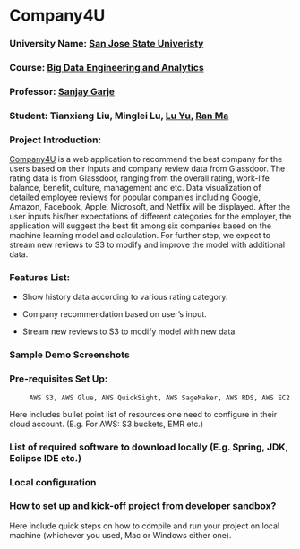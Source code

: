 # Company4U


### University Name: [San Jose State Univeristy](http://www.sjsu.edu/)

### Course: [Big Data Engineering and Analytics](http://info.sjsu.edu/web-dbgen/catalog/courses/CMPE266.html)

### Professor: [Sanjay Garje](https://www.linkedin.com/in/sanjaygarje/)

### Student: Tianxiang Liu, Minglei Lu, [Lu Yu](https://www.linkedin.com/in/lu-yu/), [Ran Ma](https://www.linkedin.com/in/ran-ma-1bb532b3/)
         
### Project Introduction:
[Company4U](http://spring-crm-1.us-east-1.elasticbeanstalk.com/company/home) is a web application to recommend the best company for the users based on their inputs and company review data from Glassdoor. The rating data is from Glassdoor, ranging from the overall rating, work-life balance, benefit, culture, management and etc. Data visualization of detailed employee reviews for popular companies including Google, Amazon, Facebook, Apple, Microsoft, and Netflix will be displayed.  After the user inputs his/her expectations of different categories for the employer, the application will suggest the best fit among six companies based on the machine learning model and calculation. For further step, we expect to stream new reviews to S3 to modify and improve the model with additional data.

### Features List:
* Show history data according to various rating category.
- Company recommendation based on user’s input.
+ Stream new reviews to S3 to modify model with new data.

### Sample Demo Screenshots

### Pre-requisites Set Up:
         AWS S3, AWS Glue, AWS QuickSight, AWS SageMaker, AWS RDS, AWS EC2
Here includes bullet point list of resources one need to configure in their cloud account. (E.g. For AWS: S3 buckets, EMR etc.)

### List of required software to download locally (E.g. Spring, JDK, Eclipse IDE etc.)

### Local configuration

### How to set up and kick-off project from developer sandbox?
Here include quick steps on how to compile and run your project on local machine (whichever you used, Mac or Windows either one).
